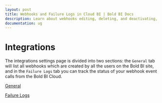 ```yaml
---
layout: post
title: Webhooks and Failure Logs in Cloud BI | Bold BI Docs
description: Learn about webhooks editing, deleting, and deactivating, and webhook failure handling and read the failure logs for Cloud BI dashboard schedules.
documentation: ug
---
```


# Integrations

The integrations settings page is divided into two sections: the `General` tab will list all webhooks which are created by all the users on the Bold BI site, and in the `Failure Logs` tab you can track the status of your webhook event calls from the Bold BI Cloud.

[General](/cloud-bi/site-administration/integrations/webhook-listing/)

[Failure Logs](/cloud-bi/site-administration/integrations/failure-logs/)